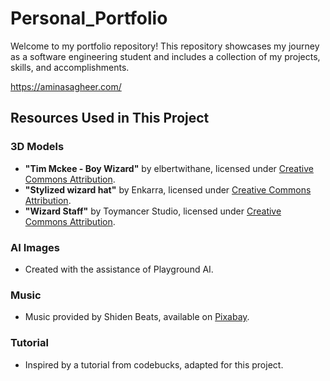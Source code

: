 # Personal_Portfolio
Welcome to my portfolio repository! This repository showcases my journey as a software engineering student and includes a collection of my projects, skills, and accomplishments.

https://aminasagheer.com/

## Resources Used in This Project

### 3D Models
- **"Tim Mckee - Boy Wizard"** by elbertwithane, licensed under [Creative Commons Attribution](https://creativecommons.org/licenses/by/4.0/).
- **"Stylized wizard hat"** by Enkarra, licensed under [Creative Commons Attribution](https://creativecommons.org/licenses/by/4.0/).
- **"Wizard Staff"** by Toymancer Studio, licensed under [Creative Commons Attribution](https://creativecommons.org/licenses/by/4.0/).

### AI Images
- Created with the assistance of Playground AI.

### Music
- Music provided by Shiden Beats, available on [Pixabay](https://pixabay.com/).

### Tutorial
- Inspired by a tutorial from codebucks, adapted for this project.


